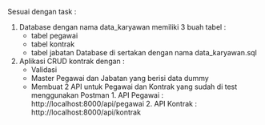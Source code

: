 Sesuai dengan task :
1. Database dengan nama data_karyawan memiliki 3 buah tabel : 
    - tabel pegawai 
    - tabel kontrak 
    - tabel jabatan
   Database di sertakan dengan nama data_karyawan.sql
2. Aplikasi CRUD kontrak dengan : 
    - Validasi
    - Master Pegawai dan Jabatan yang berisi data dummy
    - Membuat 2 API untuk Pegawai dan Kontrak yang sudah di test menggunakan Postman
            1. API Pegawai : http://localhost:8000/api/pegawai
            2. API Kontrak : http://localhost:8000/api/kontrak
